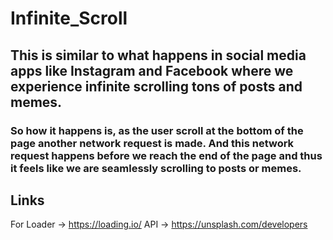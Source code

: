 # Infinite_Scroll
## This is similar to what happens in social media apps like Instagram and Facebook where we experience infinite scrolling tons of posts and memes.
### So how it happens is, as the user scroll at the bottom of the page another network request is made. And this network request happens before we reach the end of the page and thus it feels like we are seamlessly scrolling to posts or memes.
## Links
For Loader -> https://loading.io/
API -> https://unsplash.com/developers

